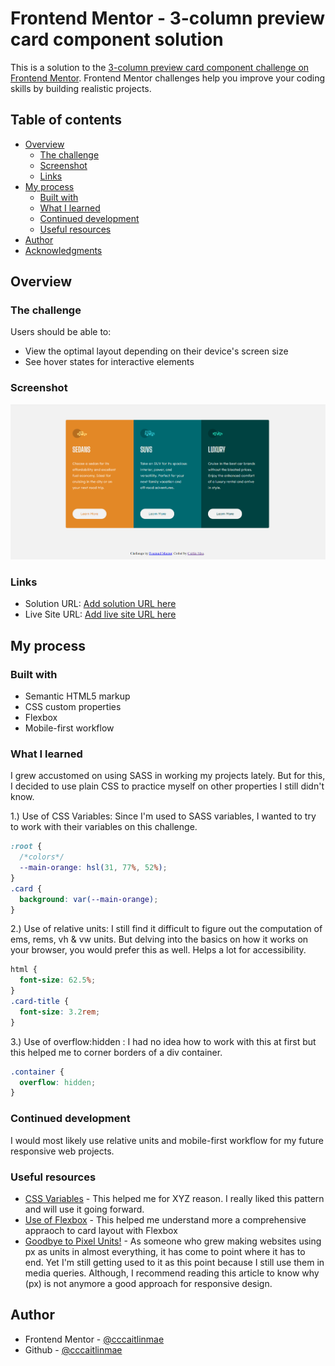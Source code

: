 # Frontend Mentor - 3-column preview card component solution

This is a solution to the [3-column preview card component challenge on Frontend Mentor](https://www.frontendmentor.io/challenges/3column-preview-card-component-pH92eAR2-). Frontend Mentor challenges help you improve your coding skills by building realistic projects.

## Table of contents

- [Overview](#overview)
  - [The challenge](#the-challenge)
  - [Screenshot](#screenshot)
  - [Links](#links)
- [My process](#my-process)
  - [Built with](#built-with)
  - [What I learned](#what-i-learned)
  - [Continued development](#continued-development)
  - [Useful resources](#useful-resources)
- [Author](#author)
- [Acknowledgments](#acknowledgments)

## Overview

### The challenge

Users should be able to:

- View the optimal layout depending on their device's screen size
- See hover states for interactive elements

### Screenshot

![](/screenshot_desktop-view.png)

### Links

- Solution URL: [Add solution URL here](https://your-solution-url.com)
- Live Site URL: [Add live site URL here](https://cccaitlinmae-3-column-preview.netlify.app/)

## My process

### Built with

- Semantic HTML5 markup
- CSS custom properties
- Flexbox
- Mobile-first workflow

### What I learned

I grew accustomed on using SASS in working my projects lately. But for this, I decided to use plain CSS to practice myself on other properties I still didn't know.

1.) Use of CSS Variables: Since I'm used to SASS variables, I wanted to try to work with their variables on this challenge.

```css
:root {
  /*colors*/
  --main-orange: hsl(31, 77%, 52%);
}
.card {
  background: var(--main-orange);
}
```

2.) Use of relative units: I still find it difficult to figure out the computation of ems, rems, vh & vw units. But delving into the basics on how it works on your browser, you would prefer this as well. Helps a lot for accessibility.

```css
html {
  font-size: 62.5%;
}
.card-title {
  font-size: 3.2rem;
}
```

3.) Use of overflow:hidden : I had no idea how to work with this at first but this helped me to corner borders of a div container.

```css
.container {
  overflow: hidden;
}
```

### Continued development

I would most likely use relative units and mobile-first workflow for my future responsive web projects.

### Useful resources

- [CSS Variables](https://developer.mozilla.org/en-US/docs/Web/CSS/--*) - This helped me for XYZ reason. I really liked this pattern and will use it going forward.
- [Use of Flexbox](https://getflywheel.com/layout/flexbox-create-modern-card-design-layout/) - This helped me understand more a comprehensive appraoch to card layout with Flexbox
- [Goodbye to Pixel Units!](https://uxdesign.cc/say-goodbye-to-pixels-cb720fbaf250) - As someone who grew making websites using px as units in almost everything, it has come to point where it has to end. Yet I'm still getting used to it as this point because I still use them in media queries. Although, I recommend reading this article to know why (px) is not anymore a good approach for responsive design.

## Author

- Frontend Mentor - [@cccaitlinmae](https://www.frontendmentor.io/profile/cccaitlinmae)
- Github - [@cccaitlinmae](https://github.com/cccaitlinmae/)
